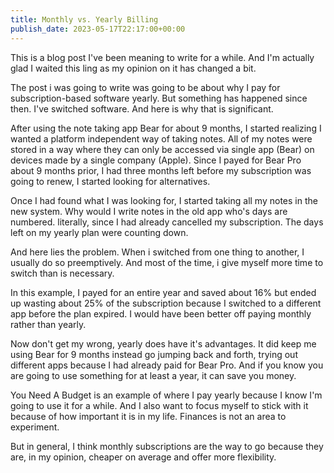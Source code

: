 ```yaml
---
title: Monthly vs. Yearly Billing
publish_date: 2023-05-17T22:17:00+00:00
---
```


This is a blog post I've been meaning to write for a while. And I'm actually glad I waited this ling as my opinion on it has changed a bit.

The post i was going to write was going to be about why I pay for subscription-based software yearly. But something has happened since then. I've switched software. And here is why that is significant.

After using the note taking app Bear for about 9 months, I started realizing I wanted a platform independent way of taking notes. All of my notes were stored in a way where they can only be accessed via single app (Bear) on devices made by a single company (Apple). Since I payed for Bear Pro about 9 months prior, I had three months left before my subscription was going to renew, I started looking for alternatives.

Once I had found what I was looking for, I started taking all my notes in the new system. Why would I write notes in the old app who's days are numbered. literally, since I had already cancelled my subscription. The days left on my yearly plan were counting down.

And here lies the problem. When i switched from one thing to another, I usually do so preemptively. And most of the time, i give myself more time to switch than is necessary.

In this example, I payed for an entire year and saved about 16% but ended up wasting about 25% of the subscription because I switched to a different app before the plan expired. I would have been better off paying monthly rather than yearly.

Now don't get my wrong, yearly does have it's advantages. It did keep me using Bear for 9 months instead go jumping back and forth, trying out different apps because I had already paid for Bear Pro. And if you know you are going to use something for at least a year, it can save you money.

You Need A Budget is an example of where I pay yearly because I know I'm going to use it for a while. And I also want to focus myself to stick with it because of how important it is in my life. Finances is not an area to experiment.

But in general, I think monthly subscriptions are the way to go because they are, in my opinion, cheaper on average and offer more flexibility.
